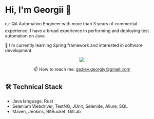 # Hi, I'm Georgii 👋
👉 QA Automation Engineer with more than 3 years of commertial experience. I have a broad experience in performing and deploying test automation on Java.


🌱 I’m currently learning Spring framework and interested in software development.

<p align='center'>
   <a href="https://www.linkedin.com/in/georgii-gaziev-0440aa1b0">
       <img src="https://img.shields.io/badge/linkedin-%230077B5.svg?&style=for-the-badge&logo=linkedin&logoColor=white"/>
   </a>
<p align='center'>
   📫 How to reach me: <a href='mailto:gaziev.georgiy@gmail.com'>gaziev.georgiy@gmail.com</a>
</p>

## 🛠 Technical Stack
*   Java language, Rust
*   Selenium Webdriver, TestNG, JUnit, Selenide, Allure, SQL
*   Maven, Jenkins, BitBucket, GitLab
<!--
**GeorgeGaziev/GeorgeGaziev** is a ✨ _special_ ✨ repository because its `README.md` (this file) appears on your GitHub profile.

Here are some ideas to get you started:

- 🔭 I’m currently working on ...
- 🌱 I’m currently learning ...
- 👯 I’m looking to collaborate on ...
- 🤔 I’m looking for help with ...
- 💬 Ask me about ...
- 📫 How to reach me: ...
- 😄 Pronouns: ...
- ⚡ Fun fact: ...
-->
